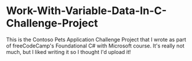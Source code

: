 # Work-With-Variable-Data-In-C-Challenge-Project
This is the Contoso Pets Application Challenge Project that I wrote as part of freeCodeCamp's Foundational C# with Microsoft course. It's really not much, but I liked writing it so I thought I'd upload it!
